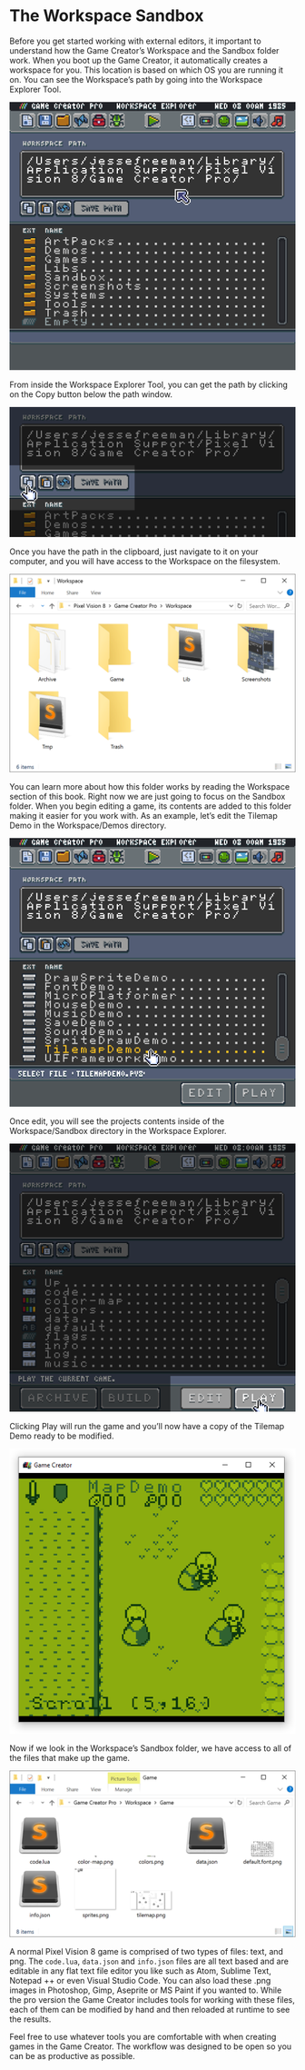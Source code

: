 # The Workspace Sandbox

Before you get started working with external editors, it important to understand how the Game Creator’s Workspace and the Sandbox folder work. When you boot up the Game Creator, it automatically creates a workspace for you. This location is based on which OS you are running it on. You can see the Workspace’s path by going into the Workspace Explorer Tool.

![image alt text](images/TheWorkspaceSandbox_image_0.png)

From inside the Workspace Explorer Tool, you can get the path by clicking on the Copy button below the path window.

![image alt text](images/TheWorkspaceSandbox_image_1.png)

Once you have the path in the clipboard, just navigate to it on your computer, and you will have access to the Workspace on the filesystem.

![image alt text](images/TheWorkspaceSandbox_image_2.png)

You can learn more about how this folder works by reading the Workspace section of this book. Right now we are just going to focus on the Sandbox folder. When you begin editing a game, its contents are added to this folder making it easier for you work with. As an example, let’s edit the Tilemap Demo in the Workspace/Demos directory.

![image alt text](images/TheWorkspaceSandbox_image_3.png)

Once edit, you will see the projects contents inside of the Workspace/Sandbox directory in the Workspace Explorer.

![image alt text](images/TheWorkspaceSandbox_image_4.png)

Clicking Play will run the game and you’ll now have a copy of the Tilemap Demo ready to be modified.

![image alt text](images/TheWorkspaceSandbox_image_5.png)

Now if we look in the Workspace’s Sandbox folder, we have access to all of the files that make up the game.

![image alt text](images/TheWorkspaceSandbox_image_6.png)

A normal Pixel Vision 8 game is comprised of two types of files: text, and png. The `code.lua`, `data.json` and `info.json` files are all text based and are editable in any flat text file editor you like such as Atom, Sublime Text, Notepad ++ or even Visual Studio Code. You can also load these .png images in Photoshop, Gimp, Aseprite or MS Paint if you wanted to. While the pro version the Game Creator includes tools for working with these files, each of them can be modified by hand and then reloaded at runtime to see the results. 

Feel free to use whatever tools you are comfortable with when creating games in the Game Creator. The workflow was designed to be open so you can be as productive as possible.


